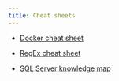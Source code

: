 ```yaml
---
title: Cheat sheets
---
```


- [Docker cheat sheet](DockerCheatSheet.html)

- [RegEx cheat sheet](RegExCheatSheet.html)

- [SQL Server knowledge map](SqlServerKnowledgeMap.html)
